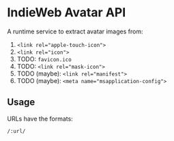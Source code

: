# IndieWeb Avatar API

A runtime service to extract avatar images from:

1. `<link rel="apple-touch-icon">`
1. `<link rel="icon">`
1. TODO: `favicon.ico`
1. TODO: `<link rel="mask-icon">`
1. TODO (maybe): `<link rel="manifest">`
1. TODO (maybe): `<meta name="msapplication-config">`


## Usage

URLs have the formats:

```
/:url/
```

<!-- * `url` must be URI encoded.

### Advanced: Manual Cache Busting

If the screenshots aren’t updating at a high enough frequency you can pass in your own cache busting key using an underscore prefix `_` after your URL.

This can be any arbitrary string tied to your unique build, here’s an example that uses the date to at-most request a new version every day.:

```
/:url/_20210802/
``` -->

